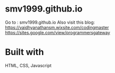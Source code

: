 # smv1999.github.io

Go to : 
smv1999.github.io
Also visit this blog: 
https://vaidhyanathansm.wixsite.com/codingmaster
https://sites.google.com/view/programmersgateway

# Built with
HTML,
CSS,
Javascript


